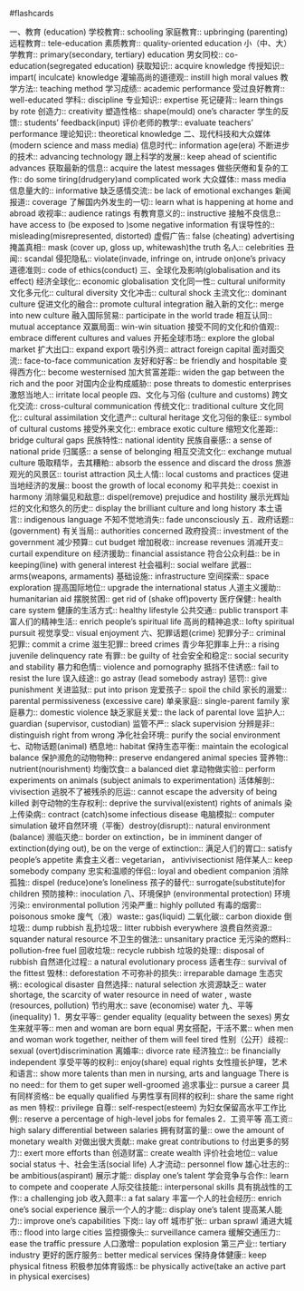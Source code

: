 #flashcards 

一、教育 (education)
学校教育:: schooling
家庭教育:: upbringing (parenting)
远程教育:: tele-education
素质教育:: quality-oriented education
小（中、大）学教育:: primary(secondary, tertiary) education
男女同校:: co-education(segregated education)
获取知识:: acquire knowledge
传授知识:: impart( inculcate) knowledge <!--SR:!2023-12-11-22-53,1,230-->
灌输高尚的道德观:: instill high moral values
教学方法:: teaching method
学习成绩:: academic performance <!--SR:!2023-12-11-22-55,1,230-->
受过良好教育:: well-educated
学科:: discipline
专业知识:: expertise
死记硬背:: learn things by rote <!--SR:!2023-12-13-10-55,2.5,250-->
创造力:: creativity
塑造性格:: shape(mould) one’s character <!--SR:!2023-12-13-10-55,2.5,250-->
学生的反馈:: students’ feedback(input)
评价老师的教学:: evaluate teachers’ performance
理论知识:: theoretical knowledge
二、现代科技和大众媒体(modern science and mass media)
信息时代:: information age(era)
不断进步的技术:: advancing technology
跟上科学的发展:: keep ahead of scientific advances
获取最新的信息:: acquire the latest messages
做些厌倦和复杂的工作:: do some tiring(drudgery)and complicated work
大众媒体:: mass media
信息量大的:: informative
缺乏感情交流:: be lack of emotional exchanges
新闻报道:: coverage
了解国内外发生的一切:: learn what is happening at home and abroad
收视率:: audience ratings
有教育意义的:: instructive
接触不良信息:: have access to (be exposed to )some negative information
有误导性的:: misleading(misrepresented, distorted)
虚假广告:: false (cheating) advertising
掩盖真相:: mask (cover up, gloss up, whitewash)the truth
名人:: celebrities
丑闻:: scandal
侵犯隐私:: violate(invade, infringe on, intrude on)one’s privacy
道德准则:: code of ethics(conduct)
三、全球化及影响(globalisation and its effect)
经济全球化:: economic globalisation <!--SR:!2023-12-11-22-54,1,230-->
文化同一性:: cultural uniformity
文化多元化:: cultural diversity
文化冲击:: cultural shock
主流文化:: dominant culture
促进文化的融合:: promote cultural integration
融入新的文化:: merge into new culture
融入国际贸易:: participate in the world trade
相互认同:: mutual acceptance <!--SR:!2023-12-11-22-53,1,230-->
双赢局面:: win-win situation
接受不同的文化和价值观:: embrace different cultures and values
开拓全球市场:: explore the global market
扩大出口:: expand export
吸引外资:: attract foreign capital
面对面交流:: face-to-face communication
友好和好客:: be friendly and hospitable
变得西方化:: become westernised
加大贫富差距:: widen the gap between the rich and the poor
对国内企业构成威胁:: pose threats to domestic enterprises
激怒当地人:: irritate local people
四、文化与习俗 (culture and customs)
跨文化交流:: cross-cultural communication
传统文化:: traditional culture
文化同化:: cultural assimilation
文化遗产:: cultural heritage
文化习俗的象征:: symbol of cultural customs
接受外来文化:: embrace exotic culture
缩短文化差距:: bridge cultural gaps
民族特性:: national identity
民族自豪感:: a sense of national pride
归属感:: a sense of belonging
相互交流文化:: exchange mutual culture
吸取精华，去其糟粕:: absorb the essence and discard the dross
旅游观光的风景区:: tourist attraction
风土人情:: local customs and practices
促进当地经济的发展:: boost the growth of local economy
和平共处:: coexist in harmony
消除偏见和敌意:: dispel(remove) prejudice and hostility
展示光辉灿烂的文化和悠久的历史:: display the brilliant culture and long history
本土语言:: indigenous language
不知不觉地消失:: fade unconsciously
五．政府话题:: (government) <!--SR:!2023-12-11-22-54,1,230-->
有关当局:: authorities concerned
政府投资:: investment of the government
减少预算:: cut budget
增加税收:: increase revenues
消减开支:: curtail expenditure on
经济援助:: financial assistance
符合公众利益:: be in keeping(line) with general interest
社会福利:: social welfare
武器:: arms(weapons, armaments)
基础设施:: infrastructure
空间探索:: space exploration
提高国际地位:: upgrade the international status <!--SR:!2023-12-13-10-51,2.5,250-->
人道主义援助:: humanitarian aid
摆脱贫困:: get rid of (shake off)poverty <!--SR:!2023-12-11-22-51,1,230-->
医疗保健:: health care system <!--SR:!2023-12-13-10-55,2.5,250-->
健康的生活方式:: healthy lifestyle
公共交通:: public transport
丰富人们的精神生活:: enrich people’s spiritual life
高尚的精神追求:: lofty spiritual pursuit <!--SR:!2023-12-11-22-54,1,230-->
视觉享受:: visual enjoyment <!--SR:!2023-12-11-22-54,1,230-->
六、犯罪话题(crime)
犯罪分子:: criminal
犯罪:: commit a crime
滋生犯罪:: breed crimes
青少年犯罪率上升:: a rising juvenile delinquency rate
有罪:: be guilty of
社会安全和稳定:: social security and stability
暴力和色情:: violence and pornography
抵挡不住诱惑:: fail to resist the lure
误入歧途:: go astray (lead somebody astray)
惩罚:: give punishment
关进监狱:: put into prison
宠爱孩子:: spoil the child
家长的溺爱:: parental permissiveness (excessive care)
单亲家庭:: single-parent family
家庭暴力:: domestic violence
缺乏家庭关爱:: the lack of parental love
监护人:: guardian (supervisor, custodian)
监管不严:: slack supervision
分辨是非:: distinguish right from wrong
净化社会环境:: purify the social environment
七、动物话题(animal)
栖息地:: habitat
保持生态平衡:: maintain the ecological balance
保护濒危的动物物种:: preserve endangered animal species
营养物:: nutrient(nourishment)
均衡饮食:: a balanced diet
拿动物做实验:: perform experiments on animals (subject animals to experimentation)
活体解剖:: vivisection
逃脱不了被残杀的厄运:: cannot escape the adversity of being killed
剥夺动物的生存权利:: deprive the survival(existent) rights of animals <!--SR:!2023-12-11-22-52,1,230-->
染上传染病:: contract (catch)some infectious disease
电脑模拟:: computer simulation
破坏自然环境（平衡）destroy(disrupt):: natural environment (balance)
濒临灭绝:: border on extinction，be in imminent danger of extinction(dying out), be on the verge of
extinction::
满足人们的胃口:: satisfy people’s appetite
素食主义者:: vegetarian， antivivisectionist
陪伴某人:: keep somebody company
忠实和温顺的伴侣:: loyal and obedient companion
消除孤独:: dispel (reduce)one’s loneliness <!--SR:!2023-12-11-22-53,1,230-->
孩子的替代:: surrogate(substitute)for children
预防接种:: inoculation
八、环境保护 (environmental protection)
环境污染:: environmental pollution
污染严重:: highly polluted
有毒的烟雾:: poisonous smoke
废气（液）waste:: gas(liquid)
二氧化碳:: carbon dioxide <!--SR:!2023-12-13-10-55,2.5,250-->
倒垃圾:: dump rubbish <!--SR:!2023-12-13-10-56,2.5,250-->
乱扔垃圾:: litter rubbish everywhere
浪费自然资源:: squander natural resource
不卫生的做法:: unsanitary practice
无污染的燃料:: pollution-free fuel
回收垃圾:: recycle rubbish
垃圾的处理:: disposal of rubbish <!--SR:!2023-12-13-10-55,2.5,250-->
自然进化过程:: a natural evolutionary process
适者生存:: survival of the fittest
毁林:: deforestation
不可弥补的损失:: irreparable damage
生态灾祸:: ecological disaster
自然选择:: natural selection
水资源缺乏:: water shortage, the scarcity of water resource in need of water , waste (resources, pollution)
节约用水:: save (economise) water
九、平等(inequality)
1．男女平等:: gender equality (equality between the sexes)
男女生来就平等:: men and woman are born equal <!--SR:!2023-12-13-10-56,2.5,250-->
男女搭配，干活不累:: when men and woman work together, neither of them will feel tired
性别（公开）歧视:: sexual (overt)discrimination <!--SR:!2023-12-13-10-55,2.5,250-->
离婚率:: divorce rate
经济独立:: be financially independent
享受平等的权利:: enjoy(share) equal rights
女性擅长护理，艺术和语言:: show more talents than men in nursing, arts and language There is no <!--SR:!2023-12-13-10-54,2.5,250-->
need:: for them to get super well-groomed
追求事业:: pursue a career
具有同样资格:: be equally qualified
与男性享有同样的权利:: share the same right as men
特权:: privilege
自尊:: self-respect(esteem)
为妇女保留高水平工作比例:: reserve a percentage of high-level jobs for females
2．工资平等
高工资:: high salary differential between salaries
拥有财富的量:: owe the amount of monetary wealth
对做出很大贡献:: make great contributions to <!--SR:!2023-12-13-10-52,2.5,250-->
付出更多的努力:: exert more efforts than
创造财富:: create wealth
评价社会地位:: value social status
十、社会生活(social life)
人才流动:: personnel flow <!--SR:!2023-12-13-10-56,2.5,250-->
雄心壮志的:: be ambitious(aspirant)
展示才能:: display one’s talent
学会竞争与合作:: learn to compete and cooperate
人际交往技能:: interpersonal skills
具有挑战性的工作:: a challenging job <!--SR:!2023-12-13-10-51,2.5,250-->
收入颇丰:: a fat salary <!--SR:!2023-12-13-10-55,2.5,250-->
丰富一个人的社会经历:: enrich one’s social experience <!--SR:!2023-12-13-10-54,2.5,250-->
展示一个人的才能:: display one’s talent
提高某人能力:: improve one’s capabilities
下岗:: lay off
城市扩张:: urban sprawl <!--SR:!2023-12-11-22-53,1,230-->
涌进大城市:: flood into large cities
监控摄像头:: surveillance camera
缓解交通压力:: ease the traffic pressure
人口激增:: population explosion
第三产业:: tertiary industry
更好的医疗服务:: better medical services
保持身体健康:: keep physical fitness
积极参加体育锻炼:: be physically active(take an active part in physical exercises)